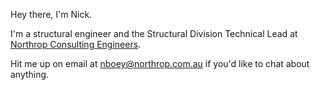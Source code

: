 Hey there, I'm Nick.

I'm a structural engineer and the Structural Division Technical Lead at [Northrop Consulting Engineers](https://www.northrop.com.au).

Hit me up on email at nboey@northrop.com.au if you'd like to chat about anything.

